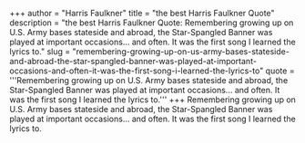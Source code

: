 +++
author = "Harris Faulkner"
title = "the best Harris Faulkner Quote"
description = "the best Harris Faulkner Quote: Remembering growing up on U.S. Army bases stateside and abroad, the Star-Spangled Banner was played at important occasions... and often. It was the first song I learned the lyrics to."
slug = "remembering-growing-up-on-us-army-bases-stateside-and-abroad-the-star-spangled-banner-was-played-at-important-occasions-and-often-it-was-the-first-song-i-learned-the-lyrics-to"
quote = '''Remembering growing up on U.S. Army bases stateside and abroad, the Star-Spangled Banner was played at important occasions... and often. It was the first song I learned the lyrics to.'''
+++
Remembering growing up on U.S. Army bases stateside and abroad, the Star-Spangled Banner was played at important occasions... and often. It was the first song I learned the lyrics to.
